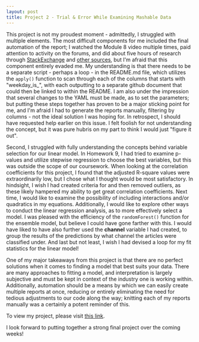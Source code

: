 ```yaml
---
layout: post
title: Project 2 - Trial & Error While Examining Mashable Data
---
```


This project is not my proudest moment - admittedly, I struggled with multiple elements. The most difficult components for me included the final automation of the report; I watched the Module 8 video multiple times, paid attention to activity on the forums, and did about five hours of research through [StackExchange](https://stackoverflow.com/questions/30422008/r-knitr-pdf-is-there-a-posssibility-to-automatically-save-pdf-reports-generate/30512430#30512430) and [other sources](https://bookdown.org/yihui/rmarkdown/params-knit.html#knit-with-custom-parameters), but I'm afraid that this component entirely evaded me. My understanding is that there needs to be a separate script - perhaps a loop - in the README.md file, which utilizes the `apply()` function to scan through each of the columns that starts with "weekday_is_", with each outputting to a separate github document that could then be linked to within the README. I am also under the impression that several changes to the YAML must be made, as to set the parameters; but putting these steps together has proven to be a major sticking point for me, and I'm afraid I had to generate the reports manually, filtering by columns - not the ideal solution I was hoping for. In retrospect, I should have requested help earlier on this issue. I felt foolish for not understanding the concept, but it was pure hubris on my part to think I would just "figure it out". 

Second, I struggled with fully understanding the concepts behind variable selection for our linear model. In Homework 9, I had tried to examine p-values and utilize stepwise regression to choose the best variables, but this was outside the scope of our coursework. When looking at the correlation coefficients for this project, I found that the adjusted R-square values were extraordinarily low, but I chose what I thought would be most satisfactory. In hindsight, I wish I had created criteria for and then removed outliers, as these likely hampered my ability to get great correlation coefficients. Next time, I would like to examine the possibility of including interactions and/or quadratics in my equations. Additionally, I would like to explore other ways to conduct the linear regression analysis, as to more effectively select a model. I was pleased with the efficiency of the `randomForest()` function for the ensemble model, but believe I could have gone farther with this. I would have liked to have also further used the **channel** variable I had created, to group the results of the predictions by what channel the articles were classified under. And last but not least, I wish I had devised a loop for my fit statistics for the linear model! 

One of my major takeaways from this project is that there are no perfect solutions when it comes to finding a model that best suits your data. There are many approaches to fitting a model, and interpretation is largely subjective and must be kept in context of the industry one is working within. Additionally, automation should be a means by which we can easily create multiple reports at once, reducing or entirely eliminating the need for tedious adjustments to our code along the way; knitting each of my reports manually was a certainly a potent reminder of this.

To view my project, please visit [this link](https://cmheubus.github.io/Project-2/).

I look forward to putting together a strong final project over the coming weeks!
